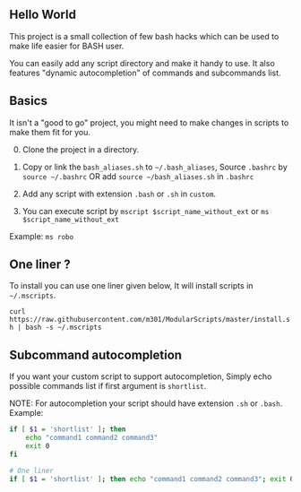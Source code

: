 Hello World 
--------------------

This project is a small collection of few bash hacks which can be used to make life easier for BASH user. 

You can easily add any script directory and make it handy to use. It also features "dynamic autocompletion" of commands and subcommands list. 


Basics
--------------------
It isn't a "good to go" project, you might need to make changes in scripts to make them fit for you. 

0. Clone the project in a directory.
2. Copy or link the `bash_aliases.sh` to `~/.bash_aliases`, Source `.bashrc` by `source ~/.bashrc`
   OR
    add `source ~/bash_aliases.sh` in `.bashrc`
       
3. Add any script with extension `.bash` or `.sh` in `custom`.
4. You can execute script by `mscript $script_name_without_ext` or `ms $script_name_without_ext`


Example: `ms robo`


One liner ?
-------------------
To install you can use one liner given below, It will install scripts in `~/.mscripts`.

 
`curl https://raw.githubusercontent.com/m301/ModularScripts/master/install.sh | bash -s ~/.mscripts`



Subcommand autocompletion
-----------------------------
If you want your custom script to support autocompletion, Simply echo possible commands list if first argument is `shortlist`.

NOTE: For autocompletion your script should have extension `.sh` or `.bash`.
Example:
```bash
if [ $1 = 'shortlist' ]; then 
    echo "command1 command2 command3"
    exit 0 
fi

# One liner
if [ $1 = 'shortlist' ]; then echo "command1 command2 command3"; exit 0; fi;
```